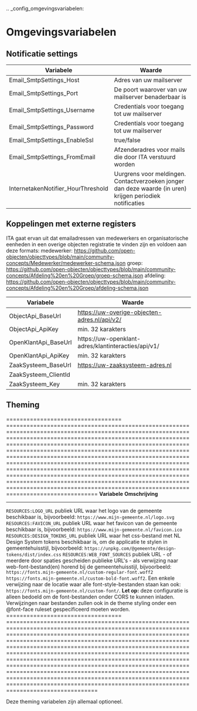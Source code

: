 .. _config_omgevingsvariabelen:

Omgevingsvariabelen
===================


Notificatie settings
---------------------------------

| **Variabele**                      | **Waarde**                                                                                                  |
|------------------------------------|----------------------------------------------------------------------------------------------------------|
| Email_SmtpSettings_Host            | Adres van uw mailserver                                                                                  |
| Email_SmtpSettings_Port            | De poort waarover van uw mailserver benaderbaar is                                                      |
| Email_SmtpSettings_Username        | Credentials voor toegang tot uw mailserver                                                               |
| Email_SmtpSettings_Password        | Credentials voor toegang tot uw mailserver                                                               |
| Email_SmtpSettings_EnableSsl       | true/false                                                                                                |
| Email_SmtpSettings_FromEmail       | Afzenderadres voor mails die door ITA verstuurd worden                                                   |
| InternetakenNotifier_HourThreshold | Uurgrens voor meldingen. Contactverzoeken jonger dan deze waarde (in uren) krijgen periodiek notificaties |

 
Koppelingen met externe registers
---------------------------------

ITA gaat ervan uit dat emailadressen van medewerkers en organisatorische eenheden in een overige objecten registratie te vinden zijn en voldoen aan deze formats:
medewerker: https://github.com/open-objecten/objecttypes/blob/main/community-concepts/Medewerker/medewerker-schema.json
groep: https://github.com/open-objecten/objecttypes/blob/main/community-concepts/Afdeling%20en%20Groep/groep-schema.json
afdeling:  https://github.com/open-objecten/objecttypes/blob/main/community-concepts/Afdeling%20en%20Groep/afdeling-schema.json

| **Variabele**                      | **Waarde**                                                                                                  |
|------------------------------------|----------------------------------------------------------------------------------------------------------|
| ObjectApi_BaseUrl | https://uw-overige-objecten-adres.nl/api/v2/  |
| ObjectApi_ApiKey | min. 32 karakters  |
| OpenKlantApi_BaseUrl | https://uw-openklant-adres/klantinteracties/api/v1/  |
| OpenKlantApi_ApiKey | min. 32 karakters  |
| ZaakSysteem_BaseUrl |  https://uw-zaaksysteem-adres.nl |
| ZaakSysteem_ClientId |   |
| ZaakSysteem_Key |  min. 32 karakters |



Theming
------------------

==================================  =============================================================================================================================================================================================================================================================================================================================================================================================================================================================================================================================================================================================================================================
**Variabele**                       **Omschrijving**
----------------------------------  ---------------------------------------------------------------------------------------------------------------------------------------------------------------------------------------------------------------------------------------------------------------------------------------------------------------------------------------------------------------------------------------------------------------------------------------------------------------------------------------------------------------------------------------------------------------------------------------------------------------------------------------------
``RESOURCES:LOGO_URL``              publiek URL waar het logo van de gemeente beschikbaar is, bijvoorbeeld: ``https://www.mijn-gemeente.nl/logo.svg``
``RESOURCES:FAVICON_URL``           publiek URL waar het favicon van de gemeente beschikbaar is, bijvoorbeeld: ``https://www.mijn-gemeente.nl/favicon.ico``
``RESOURCES:DESIGN_TOKENS_URL``     publiek URL waar het css-bestand met NL Design System tokens beschikbaar is, om de applicatie te stylen in gemeentehuisstijl, bijvoorbeeld: ``https://unpkg.com/@gemeente/design-tokens/dist/index.css``
``RESOURCES:WEB_FONT_SOURCES``      publiek URL - of meerdere door spaties gescheiden publieke URL's - als verwijzing naar web-font-bestand(en) horend bij de gemeentehuisstijl, bijvoorbeeld: ``https://fonts.mijn-gemeente.nl/custom-regular-font.woff2 https://fonts.mijn-gemeente.nl/custom-bold-font.woff2``. Een enkele verwijzing naar de locatie waar alle font-style-bestanden staan kan ook: ``https://fonts.mijn-gemeente.nl/custom-font/``. **Let op:** deze configuratie is alleen bedoeld om de font-bestanden onder CORS te kunnen inladen. Verwijzingen naar bestanden zullen ook in de theme styling onder een @font-face ruleset gespecificeerd moeten worden.
==================================  =============================================================================================================================================================================================================================================================================================================================================================================================================================================================================================================================================================================================================================================

Deze theming variabelen zijn allemaal optioneel.
